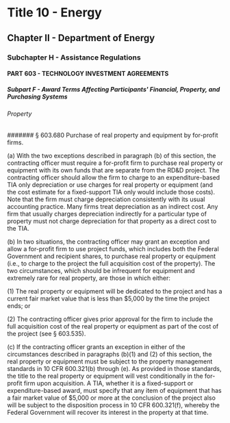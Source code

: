 
# Title 10 - Energy
## Chapter II - Department of Energy
### Subchapter H - Assistance Regulations
#### PART 603 - TECHNOLOGY INVESTMENT AGREEMENTS
##### Subpart F - Award Terms Affecting Participants' Financial, Property, and Purchasing Systems
###### Property
####### § 603.680 Purchase of real property and equipment by for-profit firms.

(a) With the two exceptions described in paragraph (b) of this section, the contracting officer must require a for-profit firm to purchase real property or equipment with its own funds that are separate from the RD&D project. The contracting officer should allow the firm to charge to an expenditure-based TIA only depreciation or use charges for real property or equipment (and the cost estimate for a fixed-support TIA only would include those costs). Note that the firm must charge depreciation consistently with its usual accounting practice. Many firms treat depreciation as an indirect cost. Any firm that usually charges depreciation indirectly for a particular type of property must not charge depreciation for that property as a direct cost to the TIA.

(b) In two situations, the contracting officer may grant an exception and allow a for-profit firm to use project funds, which includes both the Federal Government and recipient shares, to purchase real property or equipment (i.e., to charge to the project the full acquisition cost of the property). The two circumstances, which should be infrequent for equipment and extremely rare for real property, are those in which either:

(1) The real property or equipment will be dedicated to the project and has a current fair market value that is less than $5,000 by the time the project ends; or

(2) The contracting officer gives prior approval for the firm to include the full acquisition cost of the real property or equipment as part of the cost of the project (see § 603.535).

(c) If the contracting officer grants an exception in either of the circumstances described in paragraphs (b)(1) and (2) of this section, the real property or equipment must be subject to the property management standards in 10 CFR 600.321(b) through (e). As provided in those standards, the title to the real property or equipment will vest conditionally in the for-profit firm upon acquisition. A TIA, whether it is a fixed-support or expenditure-based award, must specify that any item of equipment that has a fair market value of $5,000 or more at the conclusion of the project also will be subject to the disposition process in 10 CFR 600.321(f), whereby the Federal Government will recover its interest in the property at that time.
